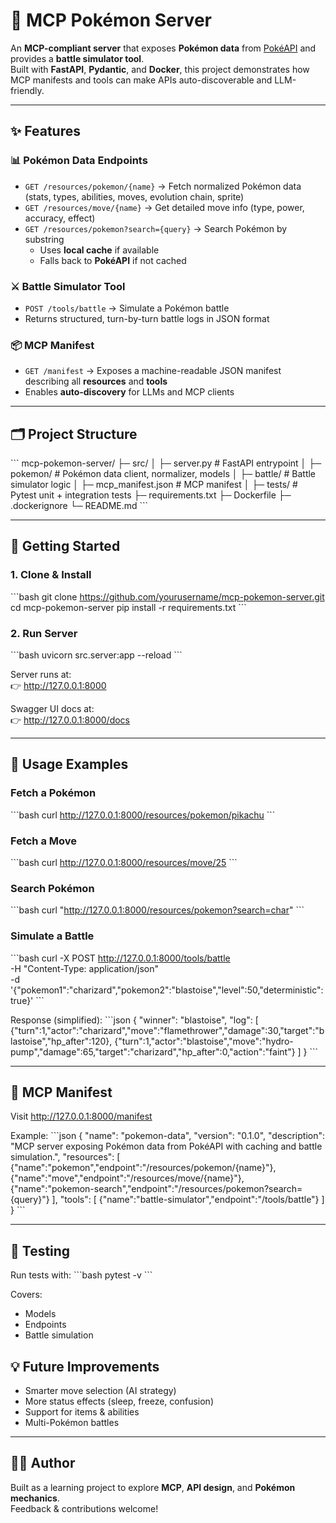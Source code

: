 # 🐉 MCP Pokémon Server

An **MCP-compliant server** that exposes **Pokémon data** from [PokéAPI](https://pokeapi.co) and provides a **battle simulator tool**.  
Built with **FastAPI**, **Pydantic**, and **Docker**, this project demonstrates how MCP manifests and tools can make APIs auto-discoverable and LLM-friendly.

---

## ✨ Features

### 📊 Pokémon Data Endpoints
- `GET /resources/pokemon/{name}` → Fetch normalized Pokémon data (stats, types, abilities, moves, evolution chain, sprite)
- `GET /resources/move/{name}` → Get detailed move info (type, power, accuracy, effect)
- `GET /resources/pokemon?search={query}` → Search Pokémon by substring  
  - Uses **local cache** if available  
  - Falls back to **PokéAPI** if not cached  

### ⚔️ Battle Simulator Tool
- `POST /tools/battle` → Simulate a Pokémon battle  
- Returns structured, turn-by-turn battle logs in JSON format  

### 📦 MCP Manifest
- `GET /manifest` → Exposes a machine-readable JSON manifest describing all **resources** and **tools**  
- Enables **auto-discovery** for LLMs and MCP clients

---

## 🗂️ Project Structure

\`\`\`
mcp-pokemon-server/
├─ src/
│  ├─ server.py            # FastAPI entrypoint
│  ├─ pokemon/             # Pokémon data client, normalizer, models
│  ├─ battle/              # Battle simulator logic
│  ├─ mcp_manifest.json    # MCP manifest
│
├─ tests/                  # Pytest unit + integration tests
├─ requirements.txt
├─ Dockerfile
├─ .dockerignore
└─ README.md
\`\`\`

---

## 🚀 Getting Started

### 1. Clone & Install
\`\`\`bash
git clone https://github.com/yourusername/mcp-pokemon-server.git
cd mcp-pokemon-server
pip install -r requirements.txt
\`\`\`

### 2. Run Server
\`\`\`bash
uvicorn src.server:app --reload
\`\`\`

Server runs at:  
👉 http://127.0.0.1:8000  

Swagger UI docs at:  
👉 http://127.0.0.1:8000/docs  

---

## 🔎 Usage Examples

### Fetch a Pokémon
\`\`\`bash
curl http://127.0.0.1:8000/resources/pokemon/pikachu
\`\`\`

### Fetch a Move
\`\`\`bash
curl http://127.0.0.1:8000/resources/move/25
\`\`\`

### Search Pokémon
\`\`\`bash
curl "http://127.0.0.1:8000/resources/pokemon?search=char"
\`\`\`

### Simulate a Battle
\`\`\`bash
curl -X POST http://127.0.0.1:8000/tools/battle \
  -H "Content-Type: application/json" \
  -d '{"pokemon1":"charizard","pokemon2":"blastoise","level":50,"deterministic":true}'
\`\`\`

Response (simplified):
\`\`\`json
{
  "winner": "blastoise",
  "log": [
    {"turn":1,"actor":"charizard","move":"flamethrower","damage":30,"target":"blastoise","hp_after":120},
    {"turn":1,"actor":"blastoise","move":"hydro-pump","damage":65,"target":"charizard","hp_after":0,"action":"faint"}
  ]
}
\`\`\`

---

## 📑 MCP Manifest

Visit http://127.0.0.1:8000/manifest  

Example:
\`\`\`json
{
  "name": "pokemon-data",
  "version": "0.1.0",
  "description": "MCP server exposing Pokémon data from PokéAPI with caching and battle simulation.",
  "resources": [
    {"name":"pokemon","endpoint":"/resources/pokemon/{name}"},
    {"name":"move","endpoint":"/resources/move/{name}"},
    {"name":"pokemon-search","endpoint":"/resources/pokemon?search={query}"}
  ],
  "tools": [
    {"name":"battle-simulator","endpoint":"/tools/battle"}
  ]
}
\`\`\`

---

## 🧪 Testing

Run tests with:
\`\`\`bash
pytest -v
\`\`\`

Covers:
- Models
- Endpoints
- Battle simulation


## 💡 Future Improvements
- Smarter move selection (AI strategy)  
- More status effects (sleep, freeze, confusion)  
- Support for items & abilities  
- Multi-Pokémon battles  

---

## 👨‍💻 Author
Built as a learning project to explore **MCP**, **API design**, and **Pokémon mechanics**.  
Feedback & contributions welcome!
